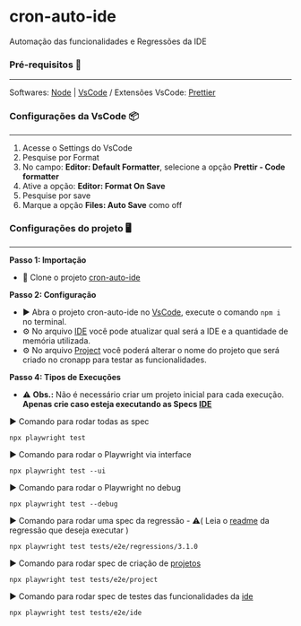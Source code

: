 # cron-auto-ide

Automação das funcionalidades e Regressões da IDE

### Pré-requisitos 📓

<hr>

Softwares: [Node](https://nodejs.org/en/download) |
[VsCode](https://code.visualstudio.com/Download) /
Extensões VsCode: [Prettier](https://marketplace.visualstudio.com/items?itemName=esbenp.prettier-vscode)

### Configurações da VsCode 📦

---

1. Acesse o Settings do VsCode
2. Pesquise por Format
3. No campo: <b>Editor: Default Formatter</b>, selecione a opção <b>Prettir - Code formatter</b>
4. Ative a opção: <b> Editor: Format On Save</b>
5. Pesquise por save
6. Marque a opção <b> Files: Auto Save</b> como off

### Configurações do projeto 🖥️

---

<b>Passo 1:
Importação</b>

- 📁 Clone o projeto <a href="">cron-auto-ide</a>

<b>Passo 2: Configuração</b>

- ▶ Abra o projeto cron-auto-ide no <a href="https://code.visualstudio.com/Download">VsCode</a>, execute o comando `npm i` no terminal.
- ⚙️ No arquivo <a href="./tests/config/ide.json">IDE</a> você pode atualizar qual será a IDE e a quantidade de memória utilizada.
- ⚙️ No arquivo <a href="./tests/config/project.json">Project</a> você poderá alterar o nome do projeto que será criado no cronapp para testar as funcionalidades.

<b>Passo 4: Tipos de Execuções</b>

- ⚠️ <b>Obs.:</b> Não é necessário criar um projeto inicial para cada execução. <b>Apenas crie caso esteja executando as Specs <a href="./tests/e2e/ide/"> IDE</a></b><br>

▶️ Comando para rodar todas as spec

```
npx playwright test
```

▶️ Comando para rodar o Playwright via interface

```
npx playwright test --ui
```

▶️ Comando para rodar o Playwright no debug

```
npx playwright test --debug
```

▶️ Comando para rodar uma spec da regressão - ⚠️( Leia o <a href="/tests/e2e/regressions/">readme</a> da regressão que deseja executar )

```
npx playwright test tests/e2e/regressions/3.1.0
```

▶️ Comando para rodar spec de criação de <a href="./tests/e2e/project/"> projetos</a>

```
npx playwright test tests/e2e/project
```

▶️ Comando para rodar spec de testes das funcionalidades da <a href="./tests/e2e/ide/"> ide</a>

```
npx playwright test tests/e2e/ide
```
